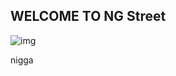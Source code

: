 ## WELCOME TO NG Street

![img](https://github.com/fractalcounty/NGStreet/blob/main/game/resources/textures/logo.png)

nigga

